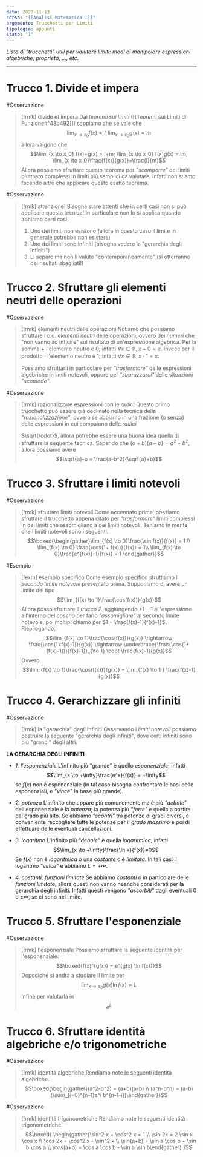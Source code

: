 ```yaml
---
data: 2023-11-13
corso: "[[Analisi Matematica I]]"
argomento: Trucchetti per Limiti
tipologia: appunti
stato: "1"
---
```

*Lista di "trucchetti" utili per valutare limiti: modi di manipolare espressioni algebriche, proprietà, …, etc.*
- - -
# Trucco 1. Divide et impera
#Osservazione 
> [!rmk] divide et impera
> Dai *teoremi sui limiti* ([[Teoremi sui Limiti di Funzione#^48b492]]) sappiamo che se vale che
> $$\lim_{x \to x_0} f(x) = l, \lim_{x \to x_0} g(x) = m$$
> allora valgono che
> $$\lim_{x \to x_0} f(x)+g(x) = l+m; \lim_{x \to x_0} f(x)g(x) = lm; \lim_{x \to x_0}\frac{f(x)}{g(x)}=\frac{l}{m}$$
> Allora possiamo sfruttare questo teorema per *"scomporre"* dei limiti piuttosto complessi in limiti più semplici da valutare. Infatti non stiamo facendo altro che applicare questo esatto teorema.

#Osservazione 
> [!rmk] attenzione!
> Bisogna stare attenti che in certi casi non si può applicare questa tecnica! 
> In particolare non lo si applica quando abbiamo certi casi.
> 1. Uno dei limiti non esistono (allora in questo caso il limite in generale potrebbe non esistere)
> 2. Uno dei limiti sono infiniti (bisogna vedere la "gerarchia degli infiniti")
> 3. Li separo ma non li valuto "contemporaneamente" (si otterranno dei risultati sbagliati!)
> $$$$
# Trucco 2. Sfruttare gli elementi neutri delle operazioni
#Osservazione
> [!rmk] elementi neutri delle operazioni
> Notiamo che possiamo sfruttare i c.d. *elementi neutri* delle operazioni, ovvero dei *numeri* che "non vanno ad influire" sul risultato di un'espressione algebrica.
> Per la somma $+$ l'elemento neutro è $0$; infatti $\forall x \in \mathbb{R}, x+0 =x$.
> Invece per il prodotto $\cdot$ l'elemento neutro è $1$; infatti $\forall x \in \mathbb R , x \cdot 1 = x$.
> 
> Possiamo sfruttarli in particolare per *"trasformare"* delle espressioni algebriche in limiti notevoli, oppure per *"sbarazzarci"* delle situazioni *"scomode"*.

#Osservazione 
> [!rmk] razionalizzare espressioni con le radici
> Questo primo trucchetto può essere già declinato nella tecnica della *"razionalizzazione"*; ovvero se abbiamo in una frazione (o senza) delle espressioni in cui compaiono delle *radici* 
> 
> $\sqrt{\cdot}$, allora potrebbe essere una buona idea quella di sfruttare la seguente tecnica.
> Sapendo che $(a+b)(a-b) = a^2-b^2$, allora possiamo avere
> $$\sqrt{a}-b = \frac{a-b^2}{\sqrt{a}+b}$$
# Trucco 3. Sfruttare i limiti notevoli
#Osservazione 
> [!rmk] sfruttare limiti notevoli
> Come accennato prima, possiamo sfruttare il trucchetto appena citato per *"trasformare"* limiti complessi in dei limiti che assomigliano a dei limiti notevoli.
> Teniamo in mente che i limiti notevoli sono i seguenti.
> $$\boxed{\begin{gather}\lim_{f(x) \to 0}\frac{\sin f(x)}{f(x)} = 1 \\ \lim_{f(x) \to 0} \frac{\cos(1+ f(x))}{f(x)} = 1\\ \lim_{f(x) \to 0}\frac{e^{f(x)}-1}{f(x)} = 1 \end{gather}}$$

#Esempio 
> [!exm] esempio specifico
> Come esempio specifico sfruttiamo il *secondo limite notevole* presentato prima.
> Supponiamo di avere un limite del tipo
> $$\lim_{f(x) \to 1}\frac{\cos(f(x))}{g(x)}$$
> Allora posso sfruttare il *trucco 2.* aggiungendo $+1-1$ all'espressione all'interno del *coseno* per farlo *"assomigliare"* al secondo limite notevole, poi moltiplichiamo per $1 = \frac{f(x)-1}{f(x)-1}$.
> Riepilogando,
> $$\lim_{f(x) \to 1}\frac{\cos(f(x))}{g(x)} \rightarrow \frac{\cos(1+f(x)-1)}{g(x)} \rightarrow \underbrace{\frac{\cos(1+(f(x)-1))}{f(x)-1}}_{\to 1} \cdot \frac{f(x)-1}{g(x)}$$
> Ovvero
> $$\lim_{f(x) \to 1}\frac{\cos(f(x))}{g(x)} = \lim_{f(x) \to 1 } \frac{f(x)-1}{g(x)}$$
# Trucco 4. Gerarchizzare gli infiniti
#Osservazione 
> [!rmk] la "gerarchia" degli infiniti
> Osservando i *limiti notevoli* possiamo costruire la seguente "gerarchia degli infiniti", dove certi infiniti sono più "grandi" degli altri.

**LA GERARCHIA DEGLI INFINITI**
- *1. l'esponenziale*
L'infinito più "grande" è quello *esponenziale*; infatti
   $$\lim_{x \to +\infty}\frac{e^x}{f(x)} = +\infty$$
se $f(x)$ non è esponenziale (in tal caso bisogna confrontare le basi delle esponenziali, e *"vince"* la base più grande).

- *2. potenza*
L'infinito che appare più comunemente ma è più *"debole"* dell'esponenziale è la *potenza*; la potenza più *"forte"* è quella a partire dal grado più alto.
Se abbiamo *"scontri"* tra potenze di gradi diversi, è conveniente raccogliere tutte le potenze per il *grado massimo* e poi di effettuare delle eventuali cancellazioni.

- *3. logaritmo*
L'infinito più *"debole"* è quella *logaritmica*; infatti
$$\lim_{x \to +\infty}\frac{\ln x}{f(x)}=0$$
Se $f(x)$ non è *logaritmica* o una *costante* o è *limitata*. In tali casi il logaritmo *"vince"* e abbiamo $L = +\infty$.

- *4. costanti, funzioni limitate*
Se abbiamo *costanti* o in particolare delle *funzioni limitate*, allora questi non vanno neanche considerati per la gerarchia degli infiniti. Infatti questi vengono *"assorbiti"* dagli eventuali $0$ o $\pm \infty$, se ci sono nel limite.
# Trucco 5. Sfruttare l'esponenziale
#Osservazione 
> [!rmk] l'esponenziale
> Possiamo sfruttare la seguente identità per l'esponenziale:
> $$\boxed{f(x)^{g(x)} = e^{g(x) \ln f(x)}}$$
> Dopodiché si andrà a studiare il limite per
> $$\lim_{x \to x_0}g(x) \ln f(x) = L$$
> Infine per valutarla in
> $$e^L$$
# Trucco 6. Sfruttare identità algebriche e/o trigonometriche
#Osservazione 
> [!rmk] identità algebriche
> Rendiamo note le seguenti identità algebriche.
> $$\boxed{\begin{gather}(a^2-b^2) = (a+b)(a-b) \\ (a^n-b^n) = (a-b)(\sum_{i=0}^{n-1}a^i b^{n-1-i})\end{gather}}$$

#Osservazione 
> [!rmk] identità trigonometriche
> Rendiamo note le seguenti identità trigonometriche.
> $$\boxed{ \begin{gather}\sin^2 x + \cos^2 x = 1  \\ \sin 2x = 2 \sin x \cos x \\ \cos 2x = \cos^2 x - \sin^2 x \\ \sin(a+b) = \sin a \cos b + \sin b \cos a \\ \cos(a+b) = \cos a \cos b - \sin a \sin b\end{gather} }$$
